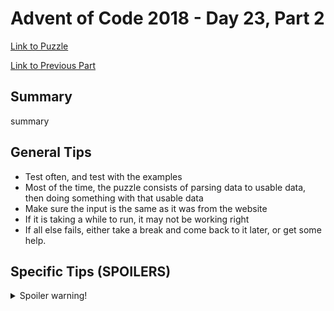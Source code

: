 # Advent of Code 2018 - Day 23, Part 2

[Link to Puzzle](https://adventofcode.com/2018/day/23#part2)

[Link to Previous Part](https://github.com/CodingAP/unofficial-aoc-syllabus/blob/main/years/2018/day23/part1.md)

## Summary
summary

## General Tips
- Test often, and test with the examples
- Most of the time, the puzzle consists of parsing data to usable data, then doing something with that usable data
- Make sure the input is the same as it was from the website
- If it is taking a while to run, it may not be working right
- If all else fails, either take a break and come back to it later, or get some help.

## Specific Tips (SPOILERS)
<details> <summary>Spoiler warning!</summary>

specific tips

</details>